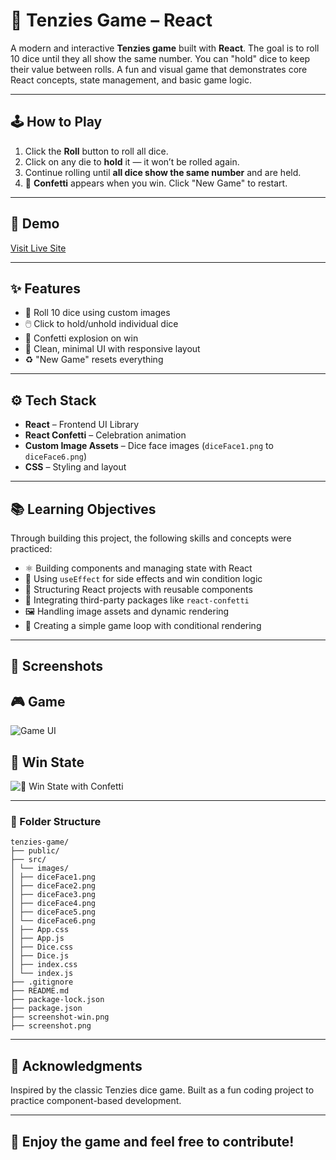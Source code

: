# 🎲 Tenzies Game – React

A modern and interactive **Tenzies game** built with **React**.
The goal is to roll 10 dice until they all show the same number.
You can "hold" dice to keep their value between rolls. A fun and visual game that demonstrates core React concepts, state management, and basic game logic.

---

## 🕹️ How to Play

1. Click the **Roll** button to roll all dice.
2. Click on any die to **hold** it — it won’t be rolled again.
3. Continue rolling until **all dice show the same number** and are held.
4. 🎉 **Confetti** appears when you win. Click "New Game" to restart.

---

## 🔗 Demo

[Visit Live Site](https://tenzies-game-react-js.vercel.app/)

---

## ✨ Features

- 🎲 Roll 10 dice using custom images
- 🖱️ Click to hold/unhold individual dice
- 🎉 Confetti explosion on win
- 🧼 Clean, minimal UI with responsive layout
- ♻️ "New Game" resets everything

---

## ⚙️ Tech Stack

- **React** – Frontend UI Library
- **React Confetti** – Celebration animation
- **Custom Image Assets** – Dice face images (`diceFace1.png` to `diceFace6.png`)
- **CSS** – Styling and layout

---

## 📚 Learning Objectives

Through building this project, the following skills and concepts were practiced:

- ⚛️ Building components and managing state with React
- 🎯 Using `useEffect` for side effects and win condition logic
- 🧩 Structuring React projects with reusable components
- 🎉 Integrating third-party packages like `react-confetti`
- 🖼️ Handling image assets and dynamic rendering
- 🧪 Creating a simple game loop with conditional rendering

---

## 📸 Screenshots

## 🎮 Game

![Game UI](screenshot.png)

## 🎉 Win State

![🎉 Win State with Confetti](screenshot-win.png)

---

### 📁 Folder Structure

```
tenzies-game/
├── public/
├── src/
│ └── images/
│ ├── diceFace1.png
│ ├── diceFace2.png
│ ├── diceFace3.png
│ ├── diceFace4.png
│ ├── diceFace5.png
│ └── diceFace6.png
│ ├── App.css
│ ├── App.js
│ ├── Dice.css
│ ├── Dice.js
│ ├── index.css
│ └── index.js
├── .gitignore
├── README.md
├── package-lock.json
├── package.json
├── screenshot-win.png
├── screenshot.png

```
---

## 🙌 Acknowledgments

Inspired by the classic Tenzies dice game.
Built as a fun coding project to practice component-based development.

---

## 🎉 Enjoy the game and feel free to contribute!
